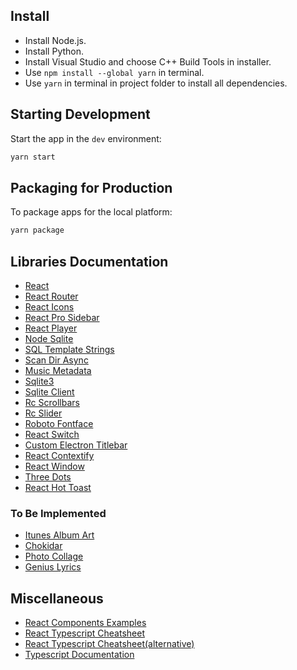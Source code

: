## Install

- Install Node.js.
- Install Python.
- Install Visual Studio and choose C++ Build Tools in installer.
- Use `npm install --global yarn` in terminal.
- Use `yarn` in terminal in project folder to install all dependencies.

## Starting Development

Start the app in the `dev` environment:

```bash
yarn start
```

## Packaging for Production

To package apps for the local platform:

```bash
yarn package
```

## Libraries Documentation

- [React](https://reactjs.org/docs/getting-started.html)
- [React Router](https://reactrouter.com/web/guides/quick-start)
- [React Icons](https://react-icons.github.io/react-icons/icons?name=bs)
- [React Pro Sidebar](https://github.com/azouaoui-med/react-pro-sidebar)
- [React Player](https://github.com/cookpete/react-player)
- [Node Sqlite](https://github.com/kriasoft/node-sqlite)
- [SQL Template Strings](https://github.com/felixfbecker/node-sql-template-strings)
- [Scan Dir Async](https://github.com/m0rtadelo/recursive-readdir-async)
- [Music Metadata](https://github.com/Borewit/music-metadata)
- [Sqlite3](https://github.com/mapbox/node-sqlite3)
- [Sqlite Client](https://github.com/kriasoft/node-sqlite)
- [Rc Scrollbars](https://github.com/sakhnyuk/rc-scrollbars)
- [Rc Slider](https://github.com/react-component/slider)
- [Roboto Fontface](https://www.npmjs.com/package/roboto-fontface)
- [React Switch](https://github.com/markusenglund/react-switch)
- [Custom Electron Titlebar](https://github.com/AlexTorresSk/custom-electron-titlebar)
- [React Contextify](https://www.npmjs.com/package/react-contexify)
- [React Window](https://github.com/bvaughn/react-window)
- [Three Dots](https://github.com/nzbin/three-dots)
- [React Hot Toast](https://react-hot-toast.com/)

### To Be Implemented

- [Itunes Album Art](https://www.npmjs.com/package/itunes-albumart?activeTab=readme)
- [Chokidar](https://www.npmjs.com/package/chokidar)
- [Photo Collage](https://www.npmjs.com/package/@nodefactory/photo-collage)
- [Genius Lyrics](https://www.npmjs.com/package/genius-lyrics)

## Miscellaneous

- [React Components Examples](https://reactjsexample.com/)
- [React Typescript Cheatsheet](https://react-typescript-cheatsheet.netlify.app/)
- [React Typescript Cheatsheet(alternative)](https://github.com/typescript-cheatsheets/react)
- [Typescript Documentation](https://www.typescriptlang.org/docs/)
